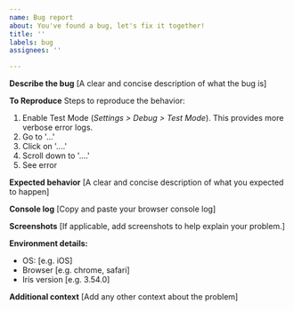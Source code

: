 ```yaml
---
name: Bug report
about: You've found a bug, let's fix it together!
title: ''
labels: bug
assignees: ''

---
```


**Describe the bug**
[A clear and concise description of what the bug is]

**To Reproduce**
Steps to reproduce the behavior:
1. Enable Test Mode (_Settings > Debug > Test Mode_). This provides more verbose error logs.
2. Go to '...'
3. Click on '....'
4. Scroll down to '....'
5. See error

**Expected behavior**
[A clear and concise description of what you expected to happen]

**Console log**
[Copy and paste your browser console log]

**Screenshots**
[If applicable, add screenshots to help explain your problem.]

**Environment details:**
 - OS: [e.g. iOS]
 - Browser [e.g. chrome, safari]
 - Iris version [e.g. 3.54.0]

**Additional context**
[Add any other context about the problem]
